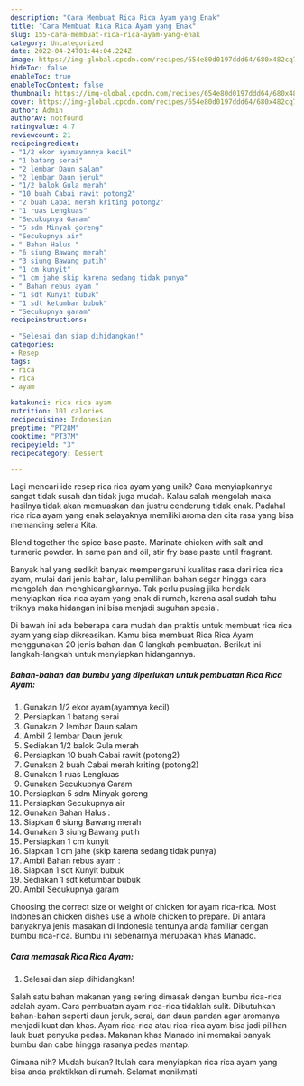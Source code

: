 ```yaml
---
description: "Cara Membuat Rica Rica Ayam yang Enak"
title: "Cara Membuat Rica Rica Ayam yang Enak"
slug: 155-cara-membuat-rica-rica-ayam-yang-enak
category: Uncategorized
date: 2022-04-24T01:44:04.224Z
image: https://img-global.cpcdn.com/recipes/654e80d0197ddd64/680x482cq70/rica-rica-ayam-foto-resep-utama.jpg
hideToc: false
enableToc: true
enableTocContent: false
thumbnail: https://img-global.cpcdn.com/recipes/654e80d0197ddd64/680x482cq70/rica-rica-ayam-foto-resep-utama.jpg
cover: https://img-global.cpcdn.com/recipes/654e80d0197ddd64/680x482cq70/rica-rica-ayam-foto-resep-utama.jpg
author: Admin
authorAv: notfound
ratingvalue: 4.7
reviewcount: 21
recipeingredient:
- "1/2 ekor ayamayamnya kecil"
- "1 batang serai"
- "2 lembar Daun salam"
- "2 lembar Daun jeruk"
- "1/2 balok Gula merah"
- "10 buah Cabai rawit potong2"
- "2 buah Cabai merah kriting potong2"
- "1 ruas Lengkuas"
- "Secukupnya Garam"
- "5 sdm Minyak goreng"
- "Secukupnya air"
- " Bahan Halus "
- "6 siung Bawang merah"
- "3 siung Bawang putih"
- "1 cm kunyit"
- "1 cm jahe skip karena sedang tidak punya"
- " Bahan rebus ayam "
- "1 sdt Kunyit bubuk"
- "1 sdt ketumbar bubuk"
- "Secukupnya garam"
recipeinstructions:

- "Selesai dan siap dihidangkan!"
categories:
- Resep
tags:
- rica
- rica
- ayam

katakunci: rica rica ayam 
nutrition: 101 calories
recipecuisine: Indonesian
preptime: "PT28M"
cooktime: "PT37M"
recipeyield: "3"
recipecategory: Dessert

---
```





Lagi mencari ide resep rica rica ayam yang unik? Cara menyiapkannya sangat tidak susah dan tidak juga mudah. Kalau salah mengolah maka hasilnya tidak akan memuaskan dan justru cenderung tidak enak. Padahal rica rica ayam yang enak selayaknya memiliki aroma dan cita rasa yang bisa memancing selera Kita.





Blend together the spice base paste. Marinate chicken with salt and turmeric powder. In same pan and oil, stir fry base paste until fragrant.

Banyak hal yang sedikit banyak mempengaruhi kualitas rasa dari rica rica ayam, mulai dari jenis bahan, lalu pemilihan bahan segar hingga cara mengolah dan menghidangkannya. Tak perlu pusing jika hendak menyiapkan rica rica ayam yang enak di rumah, karena asal sudah tahu triknya maka hidangan ini bisa menjadi suguhan spesial.






Di bawah ini ada beberapa cara mudah dan praktis untuk membuat rica rica ayam yang siap dikreasikan. Kamu bisa membuat Rica Rica Ayam menggunakan 20 jenis bahan dan 0 langkah pembuatan. Berikut ini langkah-langkah untuk menyiapkan hidangannya.

<!--inarticleads1-->

##### Bahan-bahan dan bumbu yang diperlukan untuk pembuatan Rica Rica Ayam:

1. Gunakan 1/2 ekor ayam(ayamnya kecil)
1. Persiapkan 1 batang serai
1. Gunakan 2 lembar Daun salam
1. Ambil 2 lembar Daun jeruk
1. Sediakan 1/2 balok Gula merah
1. Persiapkan 10 buah Cabai rawit (potong2)
1. Gunakan 2 buah Cabai merah kriting (potong2)
1. Gunakan 1 ruas Lengkuas
1. Gunakan Secukupnya Garam
1. Persiapkan 5 sdm Minyak goreng
1. Persiapkan Secukupnya air
1. Gunakan  Bahan Halus :
1. Siapkan 6 siung Bawang merah
1. Gunakan 3 siung Bawang putih
1. Persiapkan 1 cm kunyit
1. Siapkan 1 cm jahe (skip karena sedang tidak punya)
1. Ambil  Bahan rebus ayam :
1. Siapkan 1 sdt Kunyit bubuk
1. Sediakan 1 sdt ketumbar bubuk
1. Ambil Secukupnya garam


Choosing the correct size or weight of chicken for ayam rica-rica. Most Indonesian chicken dishes use a whole chicken to prepare. Di antara banyaknya jenis masakan di Indonesia tentunya anda familiar dengan bumbu rica-rica. Bumbu ini sebenarnya merupakan khas Manado. 

<!--inarticleads2-->

##### Cara memasak Rica Rica Ayam:


1. Selesai dan siap dihidangkan!

Salah satu bahan makanan yang sering dimasak dengan bumbu rica-rica adalah ayam. Cara pembuatan ayam rica-rica tidaklah sulit. Dibutuhkan bahan-bahan seperti daun jeruk, serai, dan daun pandan agar aromanya menjadi kuat dan khas. Ayam rica-rica atau rica-rica ayam bisa jadi pilihan lauk buat penyuka pedas. Makanan khas Manado ini memakai banyak bumbu dan cabe hingga rasanya pedas mantap. 

Gimana nih? Mudah bukan? Itulah cara menyiapkan rica rica ayam yang bisa anda praktikkan di rumah. Selamat menikmati
